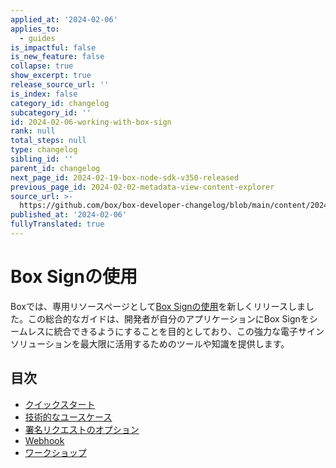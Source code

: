 ```yaml
---
applied_at: '2024-02-06'
applies_to:
  - guides
is_impactful: false
is_new_feature: false
collapse: true
show_excerpt: true
release_source_url: ''
is_index: false
category_id: changelog
subcategory_id: ''
id: 2024-02-06-working-with-box-sign
rank: null
total_steps: null
type: changelog
sibling_id: ''
parent_id: changelog
next_page_id: 2024-02-19-box-node-sdk-v350-released
previous_page_id: 2024-02-02-metadata-view-content-explorer
source_url: >-
  https://github.com/box/box-developer-changelog/blob/main/content/2024/02-06-working-with-box-sign.md
published_at: '2024-02-06'
fullyTranslated: true
---
```

# Box Signの使用

Boxでは、専用リソースページとして[Box Signの使用][1]を新しくリリースしました。この総合的なガイドは、開発者が自分のアプリケーションにBox Signをシームレスに統合できるようにすることを目的としており、この強力な電子サインソリューションを最大限に活用するためのツールや知識を提供します。

<!-- more -->

## 目次

* [クイックスタート][2]
* [技術的なユースケース][3]
* [署名リクエストのオプション][4]
* [Webhook][5]
* [ワークショップ][6]

[1]: https://developer.box.com/sign/

[2]: https://developer.box.com/sign/quick-start/

[3]: https://developer.box.com/sign/technical-use-cases/

[4]: https://developer.box.com/sign/request-options/

[5]: https://developer.box.com/sign/webhooks/

[6]: https://github.com/barduinor/box-python-gen-workshop/blob/main/workshops/sign/sign.md
